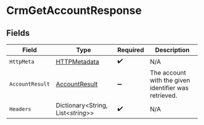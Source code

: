 # CrmGetAccountResponse


## Fields

| Field                                                     | Type                                                      | Required                                                  | Description                                               |
| --------------------------------------------------------- | --------------------------------------------------------- | --------------------------------------------------------- | --------------------------------------------------------- |
| `HttpMeta`                                                | [HTTPMetadata](../../Models/Components/HTTPMetadata.md)   | :heavy_check_mark:                                        | N/A                                                       |
| `AccountResult`                                           | [AccountResult](../../Models/Components/AccountResult.md) | :heavy_minus_sign:                                        | The account with the given identifier was retrieved.      |
| `Headers`                                                 | Dictionary<String, List<*string*>>                        | :heavy_check_mark:                                        | N/A                                                       |